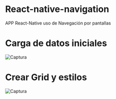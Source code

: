 # React-native-navigation
APP React-Native uso de Navegación por pantallas

# Carga de datos iniciales
![Captura](https://user-images.githubusercontent.com/7141537/165118268-dd267d88-118c-477b-be8a-e0b0f3e47482.PNG)

# Crear Grid y estilos
![Captura](https://user-images.githubusercontent.com/7141537/165127391-8273a9b0-a5ef-4c72-b50c-97726be68e83.PNG)

